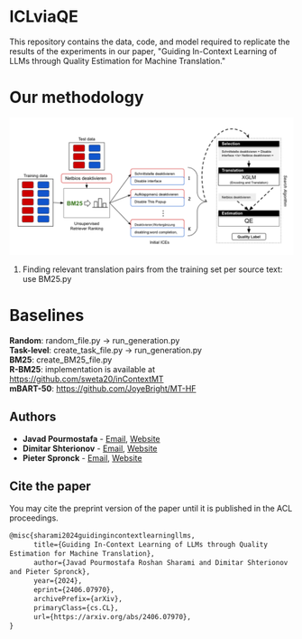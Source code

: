 # ICLviaQE
This repository contains the data, code, and model required to replicate the results of the experiments in our paper, "Guiding In-Context Learning of LLMs through Quality Estimation for Machine Translation."

# Our methodology
<img src="/Overview.png" width="700px" title="hover text">

1. Finding relevant translation pairs from the training set per source text: use BM25.py

# Baselines
**Random**: random_file.py -> run_generation.py </br>
**Task-level**: create_task_file.py -> run_generation.py </br>
**BM25**: create_BM25_file.py </br>
**R-BM25**: implementation is available at https://github.com/sweta20/inContextMT </br>
**mBART-50**: https://github.com/JoyeBright/MT-HF


## Authors

- **Javad Pourmostafa**  - [Email](mailto:j.pourmostafa@tilburguniversity.edu), [Website](https://javad.pourmostafa.me)
- **Dimitar Shterionov** - [Email](mailto:d.shterionov@tilburguniversity.edu), [Website](https://ilk.uvt.nl/~shterion/)
- **Pieter Spronck**     - [Email](mailto:p.spronck@tilburguniversity.edu), [Website](https://www.spronck.net/)

## Cite the paper
You may cite the preprint version of the paper until it is published in the ACL proceedings.
```
@misc{sharami2024guidingincontextlearningllms,
      title={Guiding In-Context Learning of LLMs through Quality Estimation for Machine Translation}, 
      author={Javad Pourmostafa Roshan Sharami and Dimitar Shterionov and Pieter Spronck},
      year={2024},
      eprint={2406.07970},
      archivePrefix={arXiv},
      primaryClass={cs.CL},
      url={https://arxiv.org/abs/2406.07970}, 
}
```
